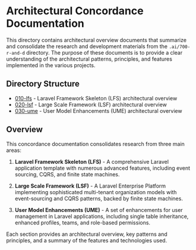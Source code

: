 # Architectural Concordance Documentation

This directory contains architectural overview documents that summarize and consolidate the research and development materials from the `.ai/700-r-and-d` directory. The purpose of these documents is to provide a clear understanding of the architectural patterns, principles, and features implemented in the various projects.

## Directory Structure

- [010-lfs](./010-lfs/000-index.md) - Laravel Framework Skeleton (LFS) architectural overview
- [020-lsf](./020-lsf/000-index.md) - Large Scale Framework (LSF) architectural overview
- [030-ume](./030-ume/000-index.md) - User Model Enhancements (UME) architectural overview

## Overview

This concordance documentation consolidates research from three main areas:

1. **Laravel Framework Skeleton (LFS)** - A comprehensive Laravel application template with numerous advanced features, including event sourcing, CQRS, and finite state machines.

2. **Large Scale Framework (LSF)** - A Laravel Enterprise Platform implementing sophisticated multi-tenant organization models with event-sourcing and CQRS patterns, backed by finite state machines.

3. **User Model Enhancements (UME)** - A set of enhancements for user management in Laravel applications, including single table inheritance, enhanced profiles, teams, and role-based permissions.

Each section provides an architectural overview, key patterns and principles, and a summary of the features and technologies used.
